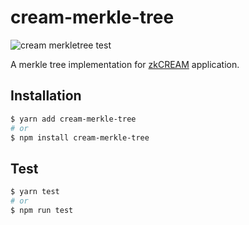# cream-merkle-tree

![cream merkletree test](https://github.com/kazuakiishiguro/cream-merkle-tree/workflows/cream%20merkletree%20test/badge.svg)

A merkle tree implementation for [zkCREAM](https://github.com/couger-inc/cream.git) application.

## Installation

```bash
$ yarn add cream-merkle-tree
# or
$ npm install cream-merkle-tree
```

## Test

```bash
$ yarn test
# or
$ npm run test
```
